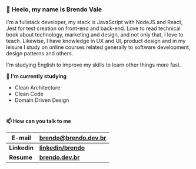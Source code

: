 ### 👋 **Heelo, my name is Brendo Vale**
I'm a fullstack developer, my stack is JavaScript with NodeJS and React, Jest for test creation on front-end and back-end. Love to read technical book about technology, marketing and design, and not only that, I love to teach. Likewise, I have knowledge in UX and UI, product design and in my leisure I study on online courses related generally to software development, design patterns and others.

I'm studying English to improve my skills to learn other things more fast.
<!--
| ![Estatísticas do github de Brendo](https://github-readme-stats.vercel.app/api?username=bvaledev&show_icons=true&include_all_commits=true&locale=pt-br)  | ![Top Langs](https://github-readme-stats.vercel.app/api/top-langs/?username=bvaledev&hide=javascript&layout=compact&locale=pt-br) |
| ------- | -------------------- |
-->
**🌱 I'm currently studying**
- Clean Architecture
- Clean Code
- Domain Driven Design
#
**📫 How can you talk to me**

| **E-mail**  | **<brendo@brendo.dev.br>** |
| ------- | -------------------- |
| **Linkedin**  | **[linkedin/brendo](https://www.linkedin.com/in/brendodev/)** |
| **Resume**  | **[brendo.dev.br](https://brendo.dev.br/about)** |

<!--
#
**⚡ Curiosidades**

- Amante da arte, anatomia e esculturas


**bvaledev/bvaledev** is a ✨ _special_ ✨ repository because its `README.md` (this file) appears on your GitHub profile.

Here are some ideas to get you started:

- 🔭 I’m currently working on ...
- 🌱 I’m currently learning ...
- 👯 I’m looking to collaborate on ...
- 🤔 I’m looking for help with ...
- 💬 Ask me about ...
- 📫 How to reach me: ...
- 😄 Pronouns: ...
- ⚡ Fun fact: ...
-->

